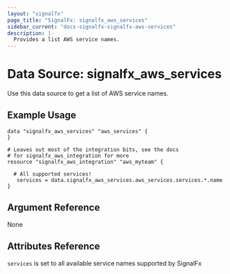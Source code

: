 ```yaml
---
layout: "signalfx"
page_title: "SignalFx: signalfx_aws_services"
sidebar_current: "docs-signalfx-signalfx-aws-services"
description: |-
  Provides a list AWS service names.
---
```


# Data Source: signalfx_aws_services

Use this data source to get a list of AWS service names.

## Example Usage

```hcl
data "signalfx_aws_services" "aws_services" {
}

# Leaves out most of the integration bits, see the docs
# for signalfx_aws_integration for more
resource "signalfx_aws_integration" "aws_myteam" {
   
  # All supported services!
   services = data.signalfx_aws_services.aws_services.services.*.name
}
```

## Argument Reference

None

## Attributes Reference

`services` is set to all available service names supported by SignalFx
